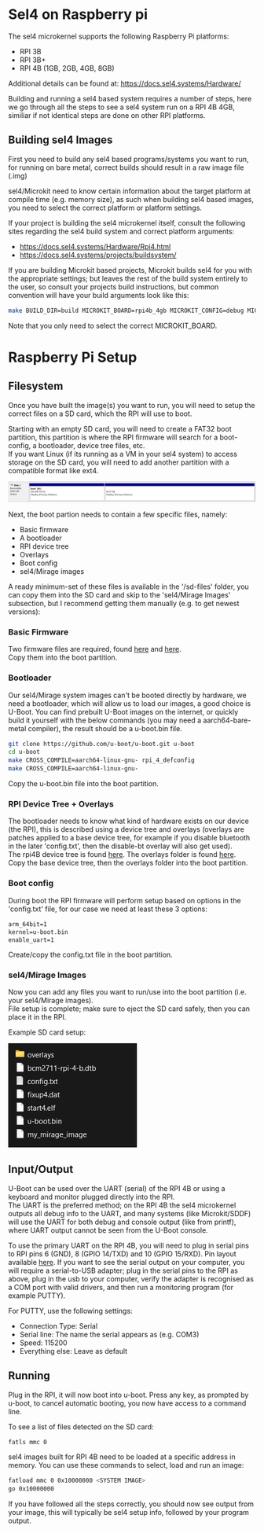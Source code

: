 # Sel4 on Raspberry pi
The sel4 microkernel supports the following Raspberry Pi platforms:
- RPI 3B
- RPI 3B+
- RPI 4B (1GB, 2GB, 4GB, 8GB)

Additional details can be found at: https://docs.sel4.systems/Hardware/

Building and running a sel4 based system requires a number of steps, here we go through all the steps to see a sel4 system run on a RPI 4B 4GB, similiar if not identical steps are done on other RPI platforms.

## Building sel4 Images
First you need to build any sel4 based programs/systems you want to run, for running on bare metal, correct builds should result in a raw image file (.img)
<br>

sel4/Microkit need to know certain information about the target platform at compile time (e.g. memory size), as such when building sel4 based images, you need to select the correct platform or platform settings.

If your project is building the sel4 microkernel itself, consult the following sites regarding the sel4 build system and correct platform arguments:
- https://docs.sel4.systems/Hardware/Rpi4.html
- https://docs.sel4.systems/projects/buildsystem/

If you are building Microkit based projects, Microkit builds sel4 for you with the appropriate settings; but leaves the rest of the build system entirely to the user, so consult your projects build instructions, but common convention will have your build arguments look like this:
```bash
make BUILD_DIR=build MICROKIT_BOARD=rpi4b_4gb MICROKIT_CONFIG=debug MICROKIT_SDK=./../microkit-sdk-2.0.1
```
Note that you only need to select the correct MICROKIT_BOARD.

# Raspberry Pi Setup
## Filesystem
Once you have built the image(s) you want to run, you will need to setup the correct files on a SD card, which the RPI will use to boot.

Starting with an empty SD card, you will need to create a FAT32 boot partition, this partition is where the RPI firmware will search for a boot-config, a bootloader, device tree files, etc.
<br>
If you want Linux (if its running as a VM in your sel4 system) to access storage on the SD card, you will need to add another partition
with a compatible format like ext4.

![Example SD card formatting](res/example-format.png)

Next, the boot partion needs to contain a few specific files, namely:
- Basic firmware
- A bootloader
- RPI device tree
- Overlays
- Boot config
- sel4/Mirage images

A ready minimum-set of these files is available in the '/sd-files' folder, you can copy them into the SD card and skip to the 'sel4/Mirage Images' subsection, but I recommend getting them manually (e.g. to get newest versions):

### Basic Firmware
Two firmware files are required, found [here](https://github.com/raspberrypi/firmware/blob/master/boot/start4.elf) and [here](https://github.com/raspberrypi/firmware/blob/master/boot/fixup4.dat).
<br>Copy them into the boot partition.

### Bootloader
Our sel4/Mirage system images can't be booted directly by hardware, we need a bootloader, which will allow us to load our images, a good choice is U-Boot. You can find prebuilt U-Boot images on the internet, or quickly build it yourself with the below commands (you may need a aarch64-bare-metal compiler), the result should be a u-boot.bin file.
```bash
git clone https://github.com/u-boot/u-boot.git u-boot
cd u-boot
make CROSS_COMPILE=aarch64-linux-gnu- rpi_4_defconfig
make CROSS_COMPILE=aarch64-linux-gnu-
```
Copy the u-boot.bin file into the boot partition.

### RPI Device Tree + Overlays
The bootloader needs to know what kind of hardware exists on our device (the RPI), this is described using a device tree and overlays (overlays are patches applied to a base device tree, for example if you disable bluetooth in the later 'config.txt', then the disable-bt overlay will also get used).
<br>The rpi4B device tree is found [here](https://github.com/raspberrypi/firmware/blob/master/boot/bcm2711-rpi-4-b.dtb). The overlays folder is found [here](https://github.com/raspberrypi/firmware/tree/master/boot/overlays).
<br>Copy the base device tree, then the overlays folder into the boot partition.

### Boot config
During boot the RPI firmware will perform setup based on options in the 'config.txt' file, for our case we need at least these 3 options:
```
arm_64bit=1
kernel=u-boot.bin
enable_uart=1
```
Create/copy the config.txt file in the boot partition.

### sel4/Mirage Images
Now you can add any files you want to run/use into the boot partition (i.e. your sel4/Mirage images). 
<br>File setup is complete; make sure to eject the SD card safely, then you can place it in the RPI.

Example SD card setup:

![Example SD card files](res/example-files.png)

## Input/Output
U-Boot can be used over the UART (serial) of the RPI 4B or using a keyboard and monitor plugged directly into the RPI.<br>
The UART is the preferred method; on the RPI 4B the sel4 microkernel outputs all debug info to the UART, and many systems (like Microkit/SDDF) 
will use the UART for both debug and console output (like from printf), where UART output cannot be seen from the U-Boot console.

To use the primary UART on the RPI 4B, you will need to plug in serial pins to RPI pins 6 (GND), 8 (GPIO 14/TXD) and 10 (GPIO 15/RXD). 
Pin layout available [here](https://pinout.xyz/pinout/uart).
If you want to see the serial output on your computer, you will require a serial-to-USB adapter; plug in the serial pins to the RPI as above, 
plug in the usb to your computer, verify the adapter is recognised as a COM port with valid drivers, and then run a monitoring program (for example PUTTY).<br>

For PUTTY, use the following settings:
- Connection Type: Serial
- Serial line: The name the serial appears as (e.g. COM3)
- Speed: 115200
- Everything else: Leave as default

## Running
Plug in the RPI, it will now boot into u-boot. Press any key, as prompted by u-boot, to cancel automatic booting, you now have access to a command line.

To see a list of files detected on the SD card:
```bash
fatls mmc 0
```

sel4 images built for RPI 4B need to be loaded at a specific address in memory. 
You can use these commands to select, load and run an image:
```bash
fatload mmc 0 0x10000000 <SYSTEM IMAGE>
go 0x10000000
```

If you have followed all the steps correctly, you should now see output from your image, this will typically be sel4 setup info, followed by your program output. 






